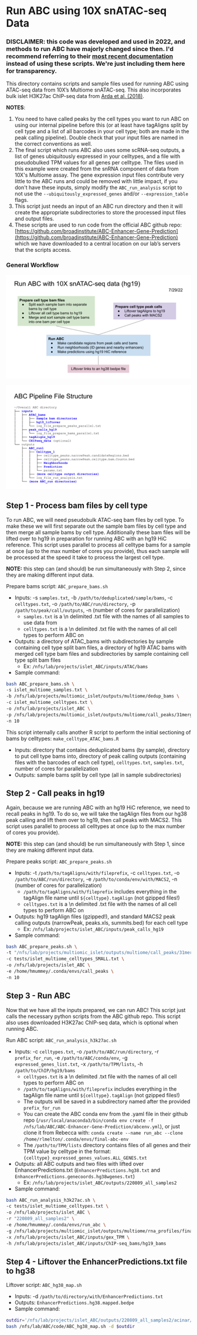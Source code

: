 # Run ABC using 10X snATAC-seq Data

### **DISCLAIMER: this code was developed and used in 2022, and methods to run ABC have majorly changed since then. I'd recommend referring to their [most recent documentation](https://abc-enhancer-gene-prediction.readthedocs.io/en/latest/) instead of using these scripts. We're just including them here for transparency.**

This directory contains scripts and sample files used for running ABC using ATAC-seq data from 10X’s Multiome snATAC-seq. This also incorporates bulk islet H3K27ac ChIP-seq data from [Arda et al. (2018)](https://www.ncbi.nlm.nih.gov/geo/query/acc.cgi?acc=GSE79468). 

**NOTES**: 
1. You need to have called peaks by the cell types you want to run ABC on using our internal pipeline before this (or at least have tagAligns split by cell type and a list of all barcodes in your cell type; both are made in the peak calling pipeline). Double check that your input files are named in the correct conventions as well. 
2. The final script which runs ABC also uses some scRNA-seq outputs, a list of genes ubiquitously expressed in your celltypes, and a file with pseudobulked TPM values for all genes per celltype. The files used in this example were created from the snRNA component of data from 10X's Multiome assay. The gene expression input files contribute very little to the ABC runs and could be removed with little impact, if you don't have these inputs, simply modify the `ABC_run_analysis` script to not use the `--ubiquitously_expressed_genes` and/or `--expression_table` flags.
3. This script just needs an input of an ABC run directory and then it will create the appropriate subdirectories to store the processed input files and output files.
4. These scripts are used to run code from the official ABC github repo: [https://github.com/broadinstitute/ABC-Enhancer-Gene-Prediction](https://github.com/broadinstitute/ABC-Enhancer-Gene-Prediction) which we have downloaded to a central location on our lab’s servers that the scripts access. 


### General Workflow

![Pipeline Schematic](https://github.com/Gaulton-Lab/non-diabetic-islet-multiomics/blob/main/images/ABC_pipeline_graphic.png)

![File struction](https://github.com/Gaulton-Lab/non-diabetic-islet-multiomics/blob/main/images/ABC_file_structure.png)

## Step 1 - Process bam files by cell type

To run ABC, we will need pseudobulk ATAC-seq bam files by cell type. To make these we will first separate out the sample bam files by cell type and then merge all sample bams by cell type. Additionally these bam files will be lifted over to hg19 in preparation for running ABC with an hg19 HiC reference. This script uses parallel to process all celltype bams for a sample at once (up to the max number of cores you provide), thus each sample will be processed at the speed it take to process the largest cell type. 

**NOTE:** this step can (and should) be run simultaneously with Step 2, since they are making different input data.

Prepare bams script: `ABC_prepare_bams.sh`

- Inputs: -s `samples.txt`, -b `/path/to/deduplicated/sample/bams`, -c `celltypes.txt`, -o `/path/to/ABC/run/directory`, -p `/path/to/peak/call/outputs`, -n (number of cores for parallelization)
    - `samples.txt` is a \n delimited .txt file with the names of all samples to use data from
    - `celltypes.txt` is a \n delimited .txt file with the names of all cell types to perform ABC on
- Outputs: a directory of ATAC_bams with subdirectories by sample containing cell type split bam files, a directory of hg19 ATAC bams with merged cell type bam files and subdirectories by sample containing cell type split bam files
    - Ex: `/nfs/lab/projects/islet_ABC/inputs/ATAC/bams`
- Sample command:

```bash
bash ABC_prepare_bams.sh \
-s islet_multiome_samples.txt \
-b /nfs/lab/projects/multiomic_islet/outputs/multiome/dedup_bams \
-c islet_multiome_celltypes.txt \
-o /nfs/lab/projects/islet_ABC \
-p /nfs/lab/projects/multiomic_islet/outputs/multiome/call_peaks/31mergedPeaks_final_majorCTs \
-n 10
```

This script internally calls another R script to perform the initial sectioning of bams by celltypes: `make_celltype_ATAC_bams.R`

- Inputs: directory that contains deduplicated bams (by sample), directory to put cell type bams into, directory of peak calling outputs (containing files with the barcodes of each cell type), `celltypes.txt`, `samples.txt`, number of cores for parallelization
- Outputs: sample bams split by cell type (all in sample subdirectories)

## Step 2 - Call peaks in hg19

Again, because we are running ABC with an hg19 HiC reference, we need to recall peaks in hg19. To do so, we will take the tagAlign files from our hg38 peak calling and lift them over to hg19, then call peaks with MACS2. This script uses parallel to process all celltypes at once (up to the max number of cores you provide).

**NOTE:** this step can (and should) be run simultaneously with Step 1, since they are making different input data.

Prepare peaks script: `ABC_prepare_peaks.sh`

- Inputs: -t `/path/to/tagAligns/with/fileprefix`, -c `celltypes.txt`, -o `/path/to/ABC/run/directory`, -e `/path/to/conda/env/with/MACS2`, -n (number of cores for parallelization)
    - `/path/to/tagAligns/with/fileprefix` includes everything in the tagAlign file name until `${celltype}.tagAlign` (not gzipped files!)
    - `celltypes.txt` is a \n delimited .txt file with the names of all cell types to perform ABC on
- Outputs: hg19 tagAlign files (gzipped!), and standard MACS2 peak calling outputs (narrowPeak, peaks.xls, summits.bed) for each cell type
    - Ex: `/nfs/lab/projects/islet_ABC/inputs/peak_calls_hg19`
- Sample command:

```bash
bash ABC_prepare_peaks.sh \
-t "/nfs/lab/projects/multiomic_islet/outputs/multiome/call_peaks/31mergedPeaks_final_majorCTs/split." \
-c tests/islet_multiome_celltypes_SMALL.txt \
-o /nfs/lab/projects/islet_ABC \
-e /home/hmummey/.conda/envs/call_peaks \
-n 10
```

## Step 3 - Run ABC

Now that we have all the inputs prepared, we can run ABC! This script just calls the necessary python scripts from the ABC github repo. This script also uses downloaded H3K27ac ChIP-seq data, which is optional when running ABC.

Run ABC script: `ABC_run_analysis_h3k27ac.sh`

- Inputs: -c `celltypes.txt`, -o `/path/to/ABC/run/directory`, -r `prefix_for_run`, -e `/path/to/ABC/conda/env`, -g `expressed_genes_list.txt`, -x `/path/to/TPM/lists`, -h `/path/to/ChIP/hg19/bams`
    - `celltypes.txt` is a \n delimited .txt file with the names of all cell types to perform ABC on
    - `/path/to/tagAligns/with/fileprefix` includes everything in the tagAlign file name until `${celltype}.tagAlign` (not gzipped files!)
    - The outputs will be saved in a subdirectory named after the provided `prefix_for_run`
    - You can create the ABC conda env from the .yaml file in their github repo (`/usr/local/anaconda3/bin/conda env create -f /nfs/lab/ABC/ABC-Enhancer-Gene-Prediction/abcenv.yml`), or just clone it from Rebecca with: `conda create --name run_abc --clone /home/rlmelton/.conda/envs/final-abc-env`
    - The `/path/to/TPM/lists` directory contains files of all genes and their TPM value by celltype in the format: `{celltype}_expressed_genes_values.ALL_GENES.txt`
- Outputs: all ABC outputs and two files with lifted over EnhancerPredictions.txt (`EnhancerPredictions.hg38.txt` and `EnhancerPredictions.genecoords.hg38wgenes.txt`)
    - Ex: `/nfs/lab/projects/islet_ABC/outputs/220809_all_samples2`
- Sample command:

```bash
bash ABC_run_analysis_h3k27ac.sh \
-c tests/islet_multiome_celltypes.txt \
-o /nfs/lab/projects/islet_ABC \
-r "220809_all_samples2" \
-e /home/hmummey/.conda/envs/run_abc \
-g /nfs/lab/projects/multiomic_islet/outputs/multiome/rna_profiles/final_clustering/major_TPM/all_cts_expressed_genes_TPM1.txt \
-x /nfs/lab/projects/islet_ABC/inputs/gex_TPM \
-h /nfs/lab/projects/islet_ABC/inputs/ChIP-seq_bams/hg19_bams 
```

## Step 4 - Liftover the EnhancerPredictions.txt file to hg38

Liftover script: `ABC_hg38_map.sh`

- Inputs: -d `/path/to/directory/with/EnhancerPredictions.txt`
- Outputs: `EnhancerPredictions.hg38.mapped.bedpe`
- Sample command: 

```bash
outdir='/nfs/lab/projects/islet_ABC/outputs/220809_all_samples2/acinar/Prediction'
bash /nfs/lab/ABC/code/ABC_hg38_map.sh -d $outdir
```
